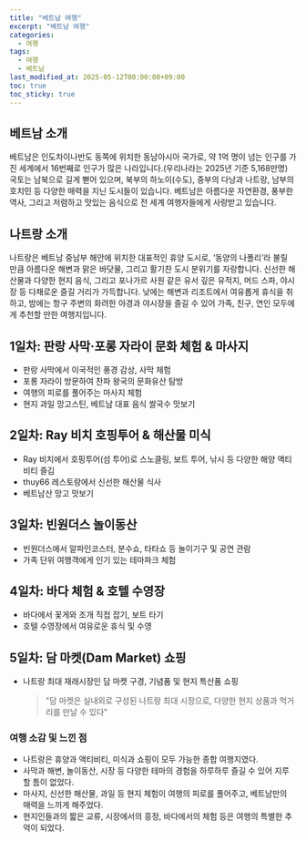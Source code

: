 ```yaml
---
title: "베트남 여행"
excerpt: "베트남 여행"
categories:
  - 여행
tags:
  - 여행
  - 베트남
last_modified_at: 2025-05-12T00:00:00+09:00
toc: true
toc_sticky: true
---
```


## 베트남 소개

베트남은 인도차이나반도 동쪽에 위치한 동남아시아 국가로, 약 1억 명이 넘는 인구를 가진 세계에서 16번째로 인구가 많은 나라입니다.(우리나라는 2025년 기준 5,168만명) 국토는 남북으로 길게 뻗어 있으며, 북부의 하노이(수도), 중부의 다낭과 나트랑, 남부의 호치민 등 다양한 매력을 지닌 도시들이 있습니다. 베트남은 아름다운 자연환경, 풍부한 역사, 그리고 저렴하고 맛있는 음식으로 전 세계 여행자들에게 사랑받고 있습니다.

## 나트랑 소개

나트랑은 베트남 중남부 해안에 위치한 대표적인 휴양 도시로, ‘동양의 나폴리’라 불릴 만큼 아름다운 해변과 맑은 바닷물, 그리고 활기찬 도시 분위기를 자랑합니다. 신선한 해산물과 다양한 현지 음식, 그리고 포나가르 사원 같은 유서 깊은 유적지, 머드 스파, 야시장 등 다채로운 즐길 거리가 가득합니다. 낮에는 해변과 리조트에서 여유롭게 휴식을 취하고, 밤에는 항구 주변의 화려한 야경과 야시장을 즐길 수 있어 가족, 친구, 연인 모두에게 추천할 만한 여행지입니다.

## 1일차: 판랑 사막·포롱 자라이 문화 체험 & 마사지
- 판랑 사막에서 이국적인 풍경 감상, 사막 체험
- 포롱 자라이 방문하여 찬파 왕국의 문화유산 탐방
- 여행의 피로를 풀어주는 마사지 체험
- 현지 과일 망고스틴, 베트남 대표 음식 쌀국수 맛보기  

## 2일차: Ray 비치 호핑투어 & 해산물 미식
- Ray 비치에서 호핑투어(섬 투어)로 스노클링, 보트 투어, 낚시 등 다양한 해양 액티비티 즐김
- thuy66 레스토랑에서 신선한 해산물 식사
- 베트남산 망고 맛보기  

## 3일차: 빈원더스 놀이동산
- 빈원더스에서 알파인코스터, 분수쇼, 타타쇼 등 놀이기구 및 공연 관람
- 가족 단위 여행객에게 인기 있는 테마파크 체험  

## 4일차: 바다 체험 & 호텔 수영장
- 바다에서 꽃게와 조개 직접 잡기, 보트 타기
- 호텔 수영장에서 여유로운 휴식 및 수영  

## 5일차: 담 마켓(Dam Market) 쇼핑
- 나트랑 최대 재래시장인 담 마켓 구경, 기념품 및 현지 특산품 쇼핑  
  > "담 마켓은 실내외로 구성된 나트랑 최대 시장으로, 다양한 현지 상품과 먹거리를 만날 수 있다"

### **여행 소감 및 느낀 점**

- 나트랑은 휴양과 액티비티, 미식과 쇼핑이 모두 가능한 종합 여행지였다.
- 사막과 해변, 놀이동산, 시장 등 다양한 테마의 경험을 하루하루 즐길 수 있어 지루할 틈이 없었다.
- 마사지, 신선한 해산물, 과일 등 현지 체험이 여행의 피로를 풀어주고, 베트남만의 매력을 느끼게 해주었다.
- 현지인들과의 짧은 교류, 시장에서의 흥정, 바다에서의 체험 등은 여행의 특별한 추억이 되었다.